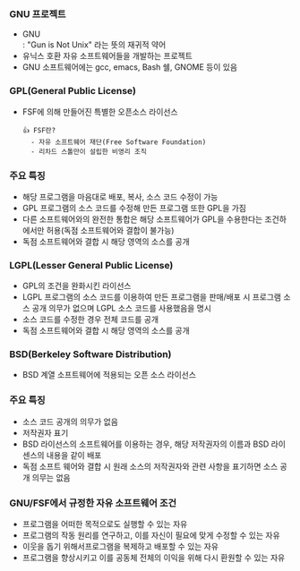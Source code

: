### GNU 프로젝트
- GNU<br/>
    : "Gun is Not Unix" 라는 뜻의 재귀적 약어
- 유닉스 호환 자유 소프트웨어들을 개발하는 프로젝트
- GNU 소프트웨어에는 gcc, emacs, Bash 쉘, GNOME 등이 있음


### GPL(General Public License)
- FSF에 의해 만들어진 특별한 오픈소스 라이선스

      👍 FSF란?
        - 자유 소프트웨어 재단(Free Software Foundation)
        - 리차드 스톨만이 설립한 비영리 조직


### 주요 특징
- 해당 프로그램을 마음대로 배포, 복사, 소스 코드 수정이 가능
- GPL 프로그램의 소스 코드를 수정해 만든 프로그램 또한 GPL을 가짐
- 다른 소프트웨어와의 완전한 통합은 해당 소프트웨어가 GPL을 수용한다는 조건하에서만 허용(독점 소프트웨어와 결합이 불가능)
- 독점 소프트웨어와 결합 시 해당 영역의 소스를 공개


### LGPL(Lesser General Public License)
- GPL의 조건을 완화시킨 라이선스
- LGPL 프로그램의 소스 코드를 이용하여 만든 프로그램을 판매/배포 시 프로그램 소스 공개 의무가 없으며 LGPL 소스 코드를 사용했음을 명시
- 소스 코드를 수정한 경우 전체 코드를 공개
- 독점 소프트웨어와 결합 시 해당 영역의 소스를 공개


### BSD(Berkeley Software Distribution)
- BSD 계열 소프트웨어에 적용되는 오픈 소스  라이선스


### 주요 특징
- 소스 코드 공개의 의무가 없음
- 저작권자 표기
- BSD 라이선스의 소프트웨어를 이용하는 경우, 해당 저작권자의 이름과 BSD 라이센스의 내용을 같이 배포
- 독점 소프트 웨어와 결합 시 원래 소스의 저작권자와 관련 사항을 표기하면 소스 공개 의무는 없음


### GNU/FSF에서 규정한 자유 소프트웨어 조건
- 프로그램을 어떠한 목적으로도 실행할 수 있는 자유
- 프로그램의 작동 원리를 연구하고, 이를 자신이 필요에 맞게 수정할 수 있는 자유
- 이웃을 돕기 위해서프로그램을 복제하고 배포할 수 있는 자유
- 프로그램을 향상시키고 이를 공동체 전체의 이익을 위해 다시 환원할 수 있는 자유
